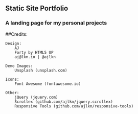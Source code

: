 ## Static Site Portfolio
### A landing page for my personal projects

##Credits:

  	Design:
  		AJ
  		Forty by HTML5 UP
  		aj@lkn.io | @ajlkn

	Demo Images:
		Unsplash (unsplash.com)

	Icons:
		Font Awesome (fontawesome.io)

	Other:
		jQuery (jquery.com)
		Scrollex (github.com/ajlkn/jquery.scrollex)
		Responsive Tools (github.com/ajlkn/responsive-tools)
